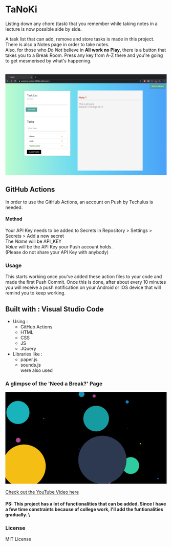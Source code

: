 # TaNoKi
Listing down any chore (task) that you remember while taking notes in a lecture is now possible side by side.

A task list that can add, remove and store tasks is made in this project.\
There is also a Notes page in order to take notes.\
Also, for those who _Do Not_ believe in **All work no Play**, there is a button that takes you to a Break Room. Press any key from A-Z there and you're going to get mesmerised by what's happening.
\
\
\
![](tanoki_ss.png)

## GitHub Actions
In order to use the GitHub Actions, an account on Push by Techulus is needed.

#### Method
Your API Key needs to be added to Secrets in Repository > Settings > Secrets > Add a new secret \
The _Name_ will be API_KEY \
_Value_ will be the API Key your Push account holds. \
(Please do not share your API Key with anybody)

### Usage
This starts working once you've added these action files to your code and made the first Push Commit. Once this is done, after about every 10 minutes you will receive a push notification on your Android or IOS device that will remind you to keep working. 


## Built with : Visual Studio Code
* Using : 
  - GitHub Actions
  - HTML
  - CSS
  - JS
  - JQuery
* Libraries like :
  - paper.js
  - sounds.js\
  were also used

### A glimpse of the 'Need a Break?' Page
![](TaNoKi_patatap_ss.png)

[Check out the YouTube Video here](https://youtu.be/CCund6BqcVI "TaNoKi Video")

#### PS: This project has a lot of functionalities that can be added. Since I have a few time constraints because of college work, I'll add the funtionalities gradually. \

### License
MIT License
